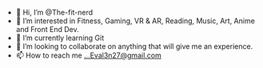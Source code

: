- 👋 Hi, I’m @The-fit-nerd
- 👀 I’m interested in Fitness, Gaming, VR & AR, Reading, Music, Art, Anime and Front End Dev.
- 🌱 I’m currently learning Git
- 💞️ I’m looking to collaborate on anything that will give me an experience.
- 📫 How to reach me ...Eval3n27@gmail.com

<!---
The-fit-nerd/The-fit-nerd is a ✨ special ✨ repository because its `README.md` (this file) appears on your GitHub profile.
You can click the Preview link to take a look at your changes.
--->

